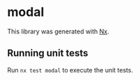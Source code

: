 # modal

This library was generated with [Nx](https://nx.dev).

## Running unit tests

Run `nx test modal` to execute the unit tests.
